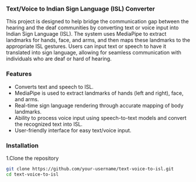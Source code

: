 ### Text/Voice to Indian Sign Language (ISL) Converter
This project is designed to help bridge the communication gap between the hearing and the deaf communities by converting text or voice input into Indian Sign Language (ISL). The system uses MediaPipe to extract landmarks for hands, face, and arms, and then maps these landmarks to the appropriate ISL gestures. Users can input text or speech to have it translated into sign language, allowing for seamless communication with individuals who are deaf or hard of hearing.

### Features
* Converts text and speech to ISL.
* MediaPipe is used to extract landmarks of hands (left and right), face, and arms.
* Real-time sign language rendering through accurate mapping of body landmarks.
* Ability to process voice input using speech-to-text models and convert the recognized text into ISL.
* User-friendly interface for easy text/voice input.

### Installation
1.Clone the repository
```bash
git clone https://github.com/your-username/text-voice-to-isl.git
cd text-voice-to-isl

